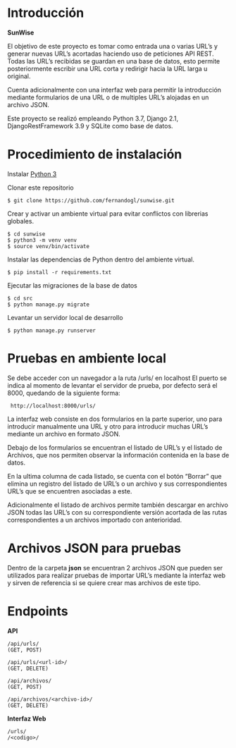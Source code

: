 # Introducción

**SunWise** 

El objetivo de este proyecto es tomar como entrada una o varias URL’s y generar nuevas URL’s acortadas haciendo uso de peticiones API REST. Todas las URL’s recibidas se guardan en una base de datos, esto permite posteriormente escribir una URL corta y redirigir hacia la URL larga u original.

Cuenta adicionalmente con una interfaz web para permitir la introducción mediante formularios de una URL o de multiples URL’s alojadas en un archivo JSON.

Este proyecto se realizó empleando Python 3.7, Django 2.1, DjangoRestFramework 3.9 y SQLite como base de datos.


# Procedimiento de instalación
Instalar [Python 3](https://www.python.org/downloads/)

Clonar este repositorio 
```
$ git clone https://github.com/fernandogl/sunwise.git
```

Crear y activar un ambiente virtual para evitar conflictos con librerias globales.
```
$ cd sunwise
$ python3 -m venv venv
$ source venv/bin/activate
```

Instalar las dependencias de Python dentro del ambiente virtual.
```
$ pip install -r requirements.txt 
```

Ejecutar las migraciones de la base de datos
```
$ cd src
$ python manage.py migrate
```

Levantar un servidor local de desarrollo
```
$ python manage.py runserver
```

# Pruebas en ambiente local
Se debe acceder con un navegador a la ruta /urls/ en localhost
El puerto se indica al momento de levantar el servidor de prueba, por defecto será el 8000, quedando de la siguiente forma:

```
 http://localhost:8000/urls/
```

La interfaz web consiste en dos formularios en la parte superior, uno para introducir manualmente una URL y otro para introducir muchas URL’s mediante un archivo en formato JSON.

Debajo de los formularios se encuentran el listado de URL’s y el listado de Archivos, que nos permiten observar la información contenida en la base de datos.

En la ultima columna de cada listado, se cuenta con el botón “Borrar” que elimina un registro del listado de URL’s o un archivo y sus correspondientes URL’s que se encuentren asociadas a este.

Adicionalmente el listado de archivos permite también descargar en archivo JSON todas las URL’s con su correspondiente versión acortada de las rutas correspondientes a un archivos importado con anterioridad.

# Archivos JSON para pruebas
Dentro de la carpeta **json** se encuentran 2 archivos JSON que pueden ser utilizados para realizar pruebas de importar URL’s mediante la interfaz web y sirven de referencia si se quiere crear mas archivos de este tipo.

# Endpoints

**API**
```
/api/urls/
(GET, POST)

/api/urls/<url-id>/
(GET, DELETE)

/api/archivos/
(GET, POST)

/api/archivos/<archivo-id>/
(GET, DELETE)
```

**Interfaz Web**
```
/urls/
/<codigo>/
```

